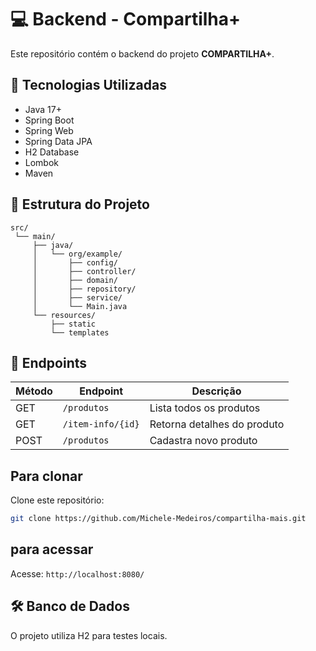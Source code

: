 
# 💻 Backend - Compartilha+

Este repositório contém o backend do projeto **COMPARTILHA+**.

## 🔧 Tecnologias Utilizadas

- Java 17+
- Spring Boot
- Spring Web
- Spring Data JPA
- H2 Database
- Lombok
- Maven

## 📂 Estrutura do Projeto

```
src/
 └── main/
     ├── java/
     │   └── org/example/
     │       ├── config/
     │       ├── controller/
     │       ├── domain/
     │       ├── repository/
     │       ├── service/
     │       └── Main.java
     └── resources/
         ├── static
         └── templates
```

## 📌 Endpoints

| Método | Endpoint              | Descrição                       |
|--------|-----------------------|---------------------------------|
| GET    | `/produtos`           | Lista todos os produtos         |
| GET    | `/item-info/{id}`     | Retorna detalhes do produto     |
| POST   | `/produtos`           | Cadastra novo produto           |

## Para clonar

Clone este repositório:
```bash
git clone https://github.com/Michele-Medeiros/compartilha-mais.git
```
## para acessar
Acesse: `http://localhost:8080/`

## 🛠 Banco de Dados

O projeto utiliza H2 para testes locais.


